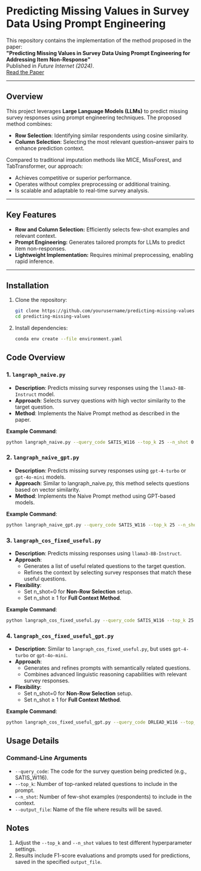 # Predicting Missing Values in Survey Data Using Prompt Engineering

This repository contains the implementation of the method proposed in the paper:  
**"Predicting Missing Values in Survey Data Using Prompt Engineering for Addressing Item Non-Response"**  
Published in *Future Internet (2024)*.  
[Read the Paper](https://doi.org/10.3390/fi16100351)

---

## Overview

This project leverages **Large Language Models (LLMs)** to predict missing survey responses using prompt engineering techniques. The proposed method combines:
- **Row Selection**: Identifying similar respondents using cosine similarity.
- **Column Selection**: Selecting the most relevant question–answer pairs to enhance prediction context.

Compared to traditional imputation methods like MICE, MissForest, and TabTransformer, our approach:
- Achieves competitive or superior performance.
- Operates without complex preprocessing or additional training.
- Is scalable and adaptable to real-time survey analysis.

---

## Key Features
- **Row and Column Selection:** Efficiently selects few-shot examples and relevant context.
- **Prompt Engineering:** Generates tailored prompts for LLMs to predict item non-responses.
- **Lightweight Implementation:** Requires minimal preprocessing, enabling rapid inference.

---

## Installation

1. Clone the repository:
    ```bash
    git clone https://github.com/yourusername/predicting-missing-values.git
    cd predicting-missing-values
    ```
2. Install dependencies:
    ```bash
    conda env create --file environment.yaml
    ```
## Code Overview

### 1. `langraph_naive.py`
- **Description**: Predicts missing survey responses using the `llama3-8B-Instruct` model.
- **Approach**: Selects survey questions with high vector similarity to the target question.
- **Method**: Implements the Naive Prompt method as described in the paper.

**Example Command**:
```bash
python langraph_naive.py --query_code SATIS_W116 --top_k 25 --n_shot 0 --output_file naive_results
```

### 2. `langraph_naive_gpt.py`
- **Description**: Predicts missing survey responses using `gpt-4-turbo` or `gpt-4o-mini` models.
- **Approach**: Similar to langraph_naive.py, this method selects questions based on vector similarity.
- **Method**: Implements the Naive Prompt method using GPT-based models.

**Example Command**:
```bash
python langraph_naive_gpt.py --query_code SATIS_W116 --top_k 25 --n_shot 0 --output_file naive_gpt_results
```

### 3. `langraph_cos_fixed_useful.py`
- **Description**: Predicts missing responses using `llama3-8B-Instruct`.
- **Approach**:
    - Generates a list of useful related questions to the target question.
    - Refines the context by selecting survey responses that match these useful questions.
- **Flexibility**:
    - Set n_shot=0 for **Non-Row Selection** setup.
    - Set n_shot ≥ 1 for **Full Context Method**.

**Example Command**:
```bash
python langraph_cos_fixed_useful.py --query_code SATIS_W116 --top_k 25 --n_shot 1 --output_file full_context_results
```

### 4. `langraph_cos_fixed_useful_gpt.py`
- **Description**: Similar to `langraph_cos_fixed_useful.py`, but uses `gpt-4-turbo` or `gpt-4o-mini`.
- **Approach**:
    - Generates and refines prompts with semantically related questions.
    - Combines advanced linguistic reasoning capabilities with relevant survey responses.
- **Flexibility**:
    - Set n_shot=0 for **Non-Row Selection** setup.
    - Set n_shot ≥ 1 for **Full Context Method**.

**Example Command**:
```bash
python langraph_cos_fixed_useful_gpt.py --query_code DRLEAD_W116 --top_k 25 --n_shot 2 --output_file useful_gpt_results
```

## Usage Details

### Command-Line Arguments
- `--query_code`: The code for the survey question being predicted (e.g., SATIS_W116).
- `--top_k`: Number of top-ranked related questions to include in the prompt.
- `--n_shot`: Number of few-shot examples (respondents) to include in the context.
- `--output_file`: Name of the file where results will be saved.

## Notes
1. Adjust the `--top_k` and `--n_shot` values to test different hyperparameter settings.
2. Results include F1-score evaluations and prompts used for predictions, saved in the specified `output_file`.
